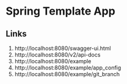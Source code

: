 Spring Template App
===================

Links
-----

1. http://localhost:8080/swagger-ui.html
1. http://localhost:8080/v2/api-docs
1. http://localhost:8080/example
1. http://localhost:8080/example/app_config
1. http://localhost:8080/example/git_branch
